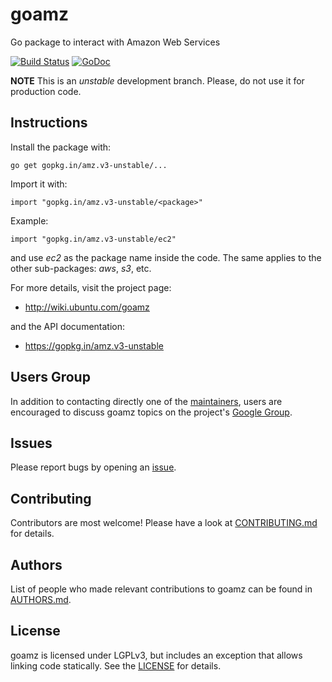 goamz
=====

Go package to interact with Amazon Web Services

[![Build Status](https://travis-ci.org/go-amz/amz.svg?branch=v3-unstable)](https://travis-ci.org/go-amz/amz) [![GoDoc](https://godoc.org/gopkg.in/amz.v3-unstable?status.png)](http://godoc.org/gopkg.in/amz.v3-unstable)

**NOTE** This is an *unstable* development branch. Please, do not use it for production code.

Instructions
------------

Install the package with:

    go get gopkg.in/amz.v3-unstable/...

Import it with:

    import "gopkg.in/amz.v3-unstable/<package>"

Example:

    import "gopkg.in/amz.v3-unstable/ec2"

and use _ec2_ as the package name inside the code.
The same applies to the other sub-packages: _aws_, _s3_, etc.

For more details, visit the project page:

* http://wiki.ubuntu.com/goamz

and the API documentation:

* https://gopkg.in/amz.v3-unstable

Users Group
-----------

In addition to contacting directly one of the [maintainers](https://github.com/orgs/go-amz/people), users are encouraged to discuss goamz topics on the project's [Google Group](https://groups.google.com/forum/#!forum/goamz).

Issues
------

Please report bugs by opening an [issue](https://github.com/go-amz/amz/issues).

Contributing
------------

Contributors are most welcome!
Please have a look at [CONTRIBUTING.md](CONTRIBUTING.md) for details.

Authors
-------

List of people who made relevant contributions to goamz can be found in [AUTHORS.md](AUTHORS.md).

License
-------

goamz is licensed under LGPLv3, but includes an exception that allows
linking code statically. See the [LICENSE](LICENSE) for details.
